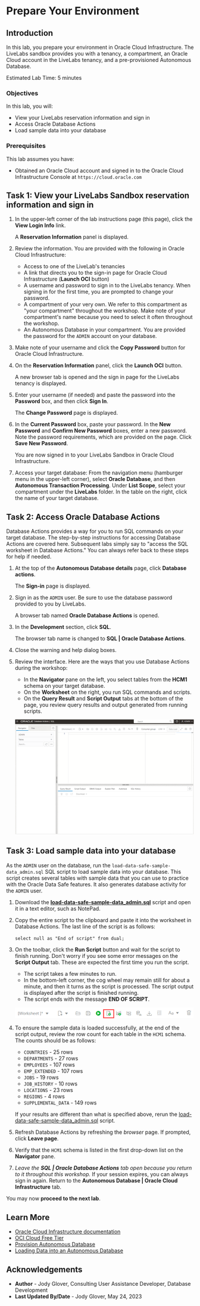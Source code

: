 # Prepare Your Environment

## Introduction

In this lab, you prepare your environment in Oracle Cloud Infrastructure. The LiveLabs sandbox provides you with a tenancy, a compartment, an Oracle Cloud account in the LiveLabs tenancy, and a pre-provisioned Autonomous Database.


Estimated Lab Time: 5 minutes

### Objectives

In this lab, you will:

- View your LiveLabs reservation information and sign in
- Access Oracle Database Actions
- Load sample data into your database


### Prerequisites

This lab assumes you have:

- Obtained an Oracle Cloud account and signed in to the Oracle Cloud Infrastructure Console at `https://cloud.oracle.com`


## Task 1: View your LiveLabs Sandbox reservation information and sign in

1. In the upper-left corner of the lab instructions page (this page), click the **View Login Info** link. 

    A **Reservation Information** panel is displayed.

2. Review the information. You are provided with the following in Oracle Cloud Infrastructure:

    - Access to one of the LiveLab's tenancies
    - A link that directs you to the sign-in page for Oracle Cloud Infrastructure (**Launch OCI** button)
    - A username and password to sign in to the LiveLabs tenancy. When signing in for the first time, you are prompted to change your password.
    - A compartment of your very own. We refer to this compartment as "your compartment" throughout the workshop. Make note of your compartment's name because you need to select it often throughout the workshop.
    - An Autonomous Database in your compartment. You are provided the password for the `ADMIN` account on your database.

3. Make note of your username and click the **Copy Password** button for Oracle Cloud Infrastructure.

4. On the **Reservation Information** panel, click the **Launch OCI** button.

    A new browser tab is opened and the sign in page for the LiveLabs tenancy is displayed.

5. Enter your username (if needed) and paste the password into the **Password** box, and then click **Sign In**.

    The **Change Password** page is displayed.

6. In the **Current Password** box, paste your password. In the **New Password** and **Confirm New Password** boxes, enter a new password. Note the password requirements, which are provided on the page. Click **Save New Password**.

    You are now signed in to your LiveLabs Sandbox in Oracle Cloud Infrastructure.

7. Access your target database: From the navigation menu (hamburger menu in the upper-left corner), select **Oracle Database**, and then **Autonomous Transaction Processing**. Under **List Scope**, select your compartment under the **LiveLabs** folder. In the table on the right, click the name of your target database.


## Task 2: Access Oracle Database Actions

Database Actions provides a way for you to run SQL commands on your target database. The step-by-step instructions for accessing Database Actions are covered here. Subsequent labs simply say to "access the SQL worksheet in Database Actions." You can always refer back to these steps for help if needed.

1. At the top of the **Autonomous Database details** page, click **Database actions**. 

    The **Sign-in** page is displayed.

2. Sign in as the `ADMIN` user. Be sure to use the database password provided to you by LiveLabs.

    A browser tab named **Oracle Database Actions** is opened.

3. In the **Development** section, click **SQL**. 

    The browser tab name is changed to **SQL | Oracle Database Actions**.

4. Close the warning and help dialog boxes.

5. Review the interface. Here are the ways that you use Database Actions during the workshop:

    - In the **Navigator** pane on the left, you select tables from the **HCM1** schema on your target database.
    - On the **Worksheet** on the right, you run SQL commands and scripts.
    - On the **Query Result** and **Script Output** tabs at the bottom of the page, you review query results and output generated from running scripts.

    ![SQL Worksheet in Oracle Database Actions](images/database-actions.png "SQL Worksheet in Oracle Database Actions")


## Task 3: Load sample data into your database

As the `ADMIN` user on the database, run the `load-data-safe-sample-data_admin.sql` SQL script to load sample data into your database. This script creates several tables with sample data that you can use to practice with the Oracle Data Safe features. It also generates database activity for the `ADMIN` user.

1. Download the [**load-data-safe-sample-data_admin.sql**](https://objectstorage.us-ashburn-1.oraclecloud.com/p/AUKfPIGuTde04z4OnuaZN2EP0LxNl4hJWI2jZiTw23aWzSoa2_Byvs8OGPw20-dt/n/c4u04/b/livelabsfiles/o/security-library/load-data-safe-sample-data_admin.sql) script and open it in a text editor, such as NotePad.

2. Copy the entire script to the clipboard and paste it into the worksheet in Database Actions. The last line of the script is as follows:

     `select null as "End of script" from dual;`

3. On the toolbar, click the **Run Script** button and wait for the script to finish running. Don't worry if you see some error messages on the **Script Output** tab. These are expected the first time you run the script.

    - The script takes a few minutes to run.
    - In the bottom-left corner, the cog wheel may remain still for about a minute, and then it turns as the script is processed. The script output is displayed after the script is finished running.
    - The script ends with the message **END OF SCRIPT**.

    ![Run Script button](images/run-script.png "Run Script button")

4. To ensure the sample data is loaded successfully, at the end of the script output, review the row count for each table in the `HCM1` schema. The counts should be as follows:

    - `COUNTRIES` - 25 rows
    - `DEPARTMENTS` - 27 rows
    - `EMPLOYEES` - 107 rows
    - `EMP_EXTENDED` - 107 rows
    - `JOBS` - 19 rows
    - `JOB_HISTORY` - 10 rows
    - `LOCATIONS` - 23 rows
    - `REGIONS` - 4 rows
    - `SUPPLEMENTAL_DATA` - 149 rows


    If your results are different than what is specified above, rerun the [load-data-safe-sample-data_admin.sql](https://objectstorage.us-ashburn-1.oraclecloud.com/p/VEKec7t0mGwBkJX92Jn0nMptuXIlEpJ5XJA-A6C9PymRgY2LhKbjWqHeB5rVBbaV/n/c4u04/b/livelabsfiles/o/data-management-library-files/load-data-safe-sample-data_admin.sql) script.

5. Refresh Database Actions by refreshing the _browser_ page. If prompted, click **Leave page**.

6. Verify that the `HCM1` schema is listed in the first drop-down list on the **Navigator** pane.

7. *Leave the **SQL | Oracle Database Actions** tab open because you return to it throughout this workshop.* If your session expires, you can always sign in again. Return to the **Autonomous Database | Oracle Cloud Infrastructure** tab.

You may now **proceed to the next lab**.

## Learn More

- [Oracle Cloud Infrastructure documentation](https://docs.oracle.com/iaas/Content/home.htm)
- [OCI Cloud Free Tier](https://www.oracle.com/cloud/free/)
- [Provision Autonomous Database](https://docs.oracle.com/en/cloud/paas/autonomous-database/adbsa/autonomous-provision.html)
- [Loading Data into an Autonomous Database](https://docs.oracle.com/en/cloud/paas/autonomous-database/adbsa/load-data.html)


## Acknowledgements

- **Author** - Jody Glover, Consulting User Assistance Developer, Database Development
- **Last Updated By/Date** - Jody Glover, May 24, 2023

